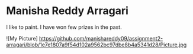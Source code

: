 # Manisha Reddy Arragari

I like to paint. I have won few prizes in the past.

![My Picture] https://github.com/manishareddy09/assignment2-arragari/blob/1e7e1807a9f54d102a9562bc97dbe8b4a5341d28/Picture.jpg